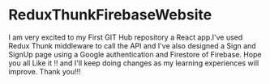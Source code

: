 # ReduxThunkFirebaseWebsite
I am very excited to my First GIT Hub repository a React app.I've used Redux Thunk middleware to call the API and I've also designed a Sign and SignUp page using a Google authentication and Firestore of Firebase. Hope you all Like it !! and I'll keep doing changes as my learning experiences will improve.
Thank you!!!
